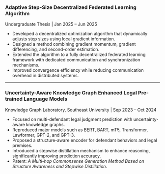 ### Adaptive Step-Size Decentralized Federated Learning Algorithm  
Undergraduate Thesis | Jan 2025 – Jun 2025  

- Developed a decentralized optimization algorithm that dynamically adjusts step sizes using local gradient information.  
- Designed a method combining gradient momentum, gradient differencing, and second-order estimation.  
- Extended the algorithm to a fully decentralized federated learning framework with dedicated communication and synchronization mechanisms.  
- Improved convergence efficiency while reducing communication overhead in distributed systems.  

---

### Uncertainty-Aware Knowledge Graph Enhanced Legal Pre-trained Language Models  
Knowledge Graph Laboratory, Southeast University | Sep 2023 – Oct 2024  

- Focused on multi-defendant legal judgment prediction with uncertainty-aware knowledge graphs.  
- Reproduced major models such as BERT, BART, mT5, Transformer, Lawformer, GPT-2, and GPT-3.  
- Proposed a structure-aware encoder for defendant behaviors and legal premises.  
- Introduced a stepwise distillation mechanism to enhance reasoning, significantly improving prediction accuracy.  
- Patent: *A Multi-hop Commonsense Generation Method Based on Structure Awareness and Stepwise Distillation*.  
